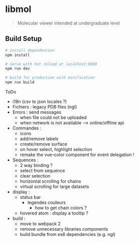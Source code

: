 # libmol

> Molecular viewer intended at undergraduate level

## Build Setup

``` bash
# install dependencies
npm install

# serve with hot reload at localhost:8080
npm run dev

# build for production with minification
npm run build
```

ToDo
- i18n (csv to json locales ?)
- Fichiers : legacy PDB files (ngl)
- Errors : send messages
  - when file could not be uploaded
  - when network is not available --> online/offline api
- Commandes : 
  - icons
  - add/remove labels
  - create/remove surface
  - on hover select, highlight selection
  - remake the vue-color component for event delegation !
- Sequences : 
  - 2 way binding ?
  - select from sequence
  - clear selection
  - horizontal scrolling for chains
  - virtual scrolling for large datasets
- display :
  - status bar
    - legendes couleurs
      - how to get chain colors ?
  - hovered atom : display a tooltip ?
- build :
  - move to webpack 2
  - remove unnecessary libraries components
  - build bundle from es6 dependencies (e.g. ngl)
